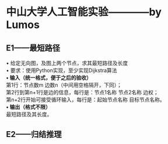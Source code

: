 # 中山大学人工智能实验————by Lumos  
## E1——最短路径  

• 给定无向图，及图上两个节点，求其最短路径及长度  
• 要求：使用Python实现，至少实现Dijkstra算法  
**• 输入（统一格式，便于之后的验收）**  
     第1行：节点数m 边数n（中间用空格隔开，下同）；  
	 第2行到第n+1行是边的信息，每行是：节点1名称 节点2名称 边权；  
	 第n+2行开始可接受循环输入，每行是：起始节点名称 目标节点名称。  
**• 输出（格式不限）**  
	 最短路径及其长度。  


## E2——归结推理

